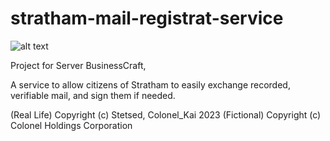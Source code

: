# stratham-mail-registrat-service
![alt text](https://i.imgur.com/ef85od7.png)

Project for Server BusinessCraft,

A service to allow citizens of Stratham to easily exchange recorded, verifiable mail, and sign them if needed.

(Real Life) Copyright (c) Stetsed, Colonel_Kai 2023
(Fictional) Copyright (c) Colonel Holdings Corporation